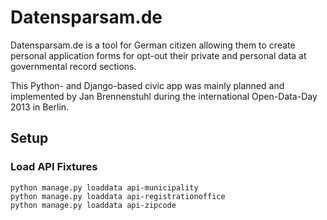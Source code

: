 # Datensparsam.de


Datensparsam.de is a tool for German citizen allowing them to create personal application forms
for opt-out their private and personal data at governmental record sections.

This Python- and Django-based civic app was mainly planned and implemented by Jan Brennenstuhl
during the international Open-Data-Day 2013 in Berlin.

## Setup

### Load API Fixtures

    python manage.py loaddata api-municipality
    python manage.py loaddata api-registrationoffice
    python manage.py loaddata api-zipcode
